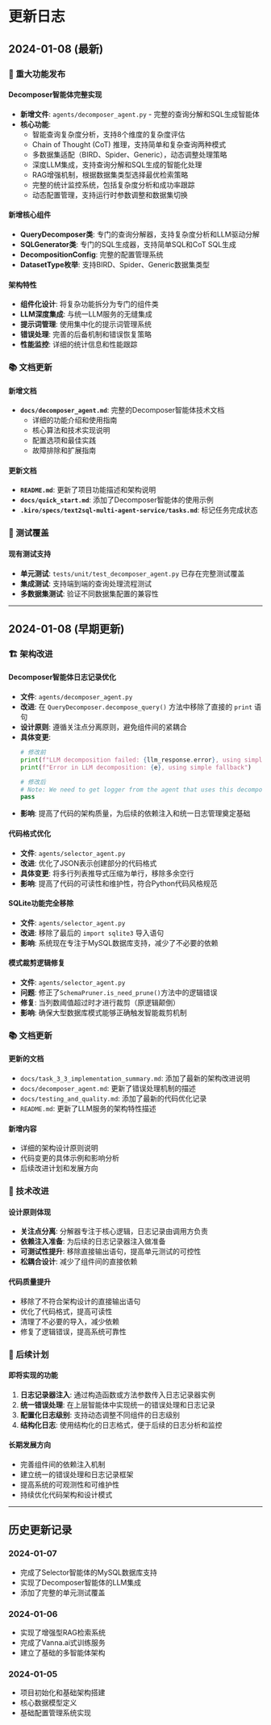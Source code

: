 # 更新日志

## 2024-01-08 (最新)

### 🎉 重大功能发布

#### Decomposer智能体完整实现
- **新增文件**: `agents/decomposer_agent.py` - 完整的查询分解和SQL生成智能体
- **核心功能**:
  - 智能查询复杂度分析，支持8个维度的复杂度评估
  - Chain of Thought (CoT) 推理，支持简单和复杂查询两种模式
  - 多数据集适配（BIRD、Spider、Generic），动态调整处理策略
  - 深度LLM集成，支持查询分解和SQL生成的智能化处理
  - RAG增强机制，根据数据集类型选择最优检索策略
  - 完整的统计监控系统，包括复杂度分析和成功率跟踪
  - 动态配置管理，支持运行时参数调整和数据集切换

#### 新增核心组件
- **QueryDecomposer类**: 专门的查询分解器，支持复杂度分析和LLM驱动分解
- **SQLGenerator类**: 专门的SQL生成器，支持简单SQL和CoT SQL生成
- **DecompositionConfig**: 完整的配置管理系统
- **DatasetType枚举**: 支持BIRD、Spider、Generic数据集类型

#### 架构特性
- **组件化设计**: 将复杂功能拆分为专门的组件类
- **LLM深度集成**: 与统一LLM服务的无缝集成
- **提示词管理**: 使用集中化的提示词管理系统
- **错误处理**: 完善的后备机制和错误恢复策略
- **性能监控**: 详细的统计信息和性能跟踪

### 📚 文档更新

#### 新增文档
- **`docs/decomposer_agent.md`**: 完整的Decomposer智能体技术文档
  - 详细的功能介绍和使用指南
  - 核心算法和技术实现说明
  - 配置选项和最佳实践
  - 故障排除和扩展指南

#### 更新文档
- **`README.md`**: 更新了项目功能描述和架构说明
- **`docs/quick_start.md`**: 添加了Decomposer智能体的使用示例
- **`.kiro/specs/text2sql-multi-agent-service/tasks.md`**: 标记任务完成状态

### 🧪 测试覆盖

#### 现有测试支持
- **单元测试**: `tests/unit/test_decomposer_agent.py` 已存在完整测试覆盖
- **集成测试**: 支持端到端的查询处理流程测试
- **多数据集测试**: 验证不同数据集配置的兼容性

---

## 2024-01-08 (早期更新)

### 🏗️ 架构改进

#### Decomposer智能体日志记录优化
- **文件**: `agents/decomposer_agent.py`
- **改进**: 在 `QueryDecomposer.decompose_query()` 方法中移除了直接的 `print` 语句
- **设计原则**: 遵循关注点分离原则，避免组件间的紧耦合
- **具体变更**:
  ```python
  # 修改前
  print(f"LLM decomposition failed: {llm_response.error}, using simple fallback")
  print(f"Error in LLM decomposition: {e}, using simple fallback")
  
  # 修改后  
  # Note: We need to get logger from the agent that uses this decomposer
  pass
  ```
- **影响**: 提高了代码的架构质量，为后续的依赖注入和统一日志管理奠定基础

#### 代码格式优化
- **文件**: `agents/selector_agent.py`
- **改进**: 优化了JSON表示创建部分的代码格式
- **具体变更**: 将多行列表推导式压缩为单行，移除多余空行
- **影响**: 提高了代码的可读性和维护性，符合Python代码风格规范

#### SQLite功能完全移除
- **文件**: `agents/selector_agent.py`
- **改进**: 移除了最后的 `import sqlite3` 导入语句
- **影响**: 系统现在专注于MySQL数据库支持，减少了不必要的依赖

#### 模式裁剪逻辑修复
- **文件**: `agents/selector_agent.py`
- **问题**: 修正了`SchemaPruner.is_need_prune()`方法中的逻辑错误
- **修复**: 当列数阈值超过时才进行裁剪（原逻辑颠倒）
- **影响**: 确保大型数据库模式能够正确触发智能裁剪机制

### 📚 文档更新

#### 更新的文档
- `docs/task_3_3_implementation_summary.md`: 添加了最新的架构改进说明
- `docs/decomposer_agent.md`: 更新了错误处理机制的描述
- `docs/testing_and_quality.md`: 添加了最新的代码优化记录
- `README.md`: 更新了LLM服务的架构特性描述

#### 新增内容
- 详细的架构设计原则说明
- 代码变更的具体示例和影响分析
- 后续改进计划和发展方向

### 🔧 技术改进

#### 设计原则体现
- **关注点分离**: 分解器专注于核心逻辑，日志记录由调用方负责
- **依赖注入准备**: 为后续的日志记录器注入做准备
- **可测试性提升**: 移除直接输出语句，提高单元测试的可控性
- **松耦合设计**: 减少了组件间的直接依赖

#### 代码质量提升
- 移除了不符合架构设计的直接输出语句
- 优化了代码格式，提高可读性
- 清理了不必要的导入，减少依赖
- 修复了逻辑错误，提高系统可靠性

### 🎯 后续计划

#### 即将实现的功能
1. **日志记录器注入**: 通过构造函数或方法参数传入日志记录器实例
2. **统一错误处理**: 在上层智能体中实现统一的错误处理和日志记录
3. **配置化日志级别**: 支持动态调整不同组件的日志级别
4. **结构化日志**: 使用结构化的日志格式，便于后续的日志分析和监控

#### 长期发展方向
- 完善组件间的依赖注入机制
- 建立统一的错误处理和日志记录框架
- 提高系统的可观测性和可维护性
- 持续优化代码架构和设计模式

---

## 历史更新记录

### 2024-01-07
- 完成了Selector智能体的MySQL数据库支持
- 实现了Decomposer智能体的LLM集成
- 添加了完整的单元测试覆盖

### 2024-01-06
- 实现了增强型RAG检索系统
- 完成了Vanna.ai式训练服务
- 建立了基础的多智能体架构

### 2024-01-05
- 项目初始化和基础架构搭建
- 核心数据模型定义
- 基础配置管理系统实现